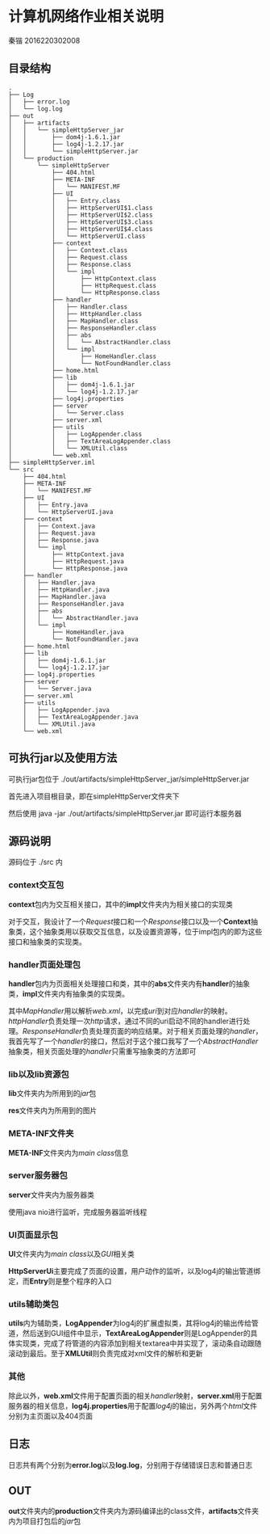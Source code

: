 # 计算机网络作业相关说明
秦锴 2016220302008

## 目录结构

    .
    ├── Log
    │   ├── error.log
    │   └── log.log
    ├── out
    │   ├── artifacts
    │   │   └── simpleHttpServer_jar
    │   │       ├── dom4j-1.6.1.jar
    │   │       ├── log4j-1.2.17.jar
    │   │       └── simpleHttpServer.jar
    │   └── production
    │       └── simpleHttpServer
    │           ├── 404.html
    │           ├── META-INF
    │           │   └── MANIFEST.MF
    │           ├── UI
    │           │   ├── Entry.class
    │           │   ├── HttpServerUI$1.class
    │           │   ├── HttpServerUI$2.class
    │           │   ├── HttpServerUI$3.class
    │           │   ├── HttpServerUI$4.class    
    │           │   └── HttpServerUI.class
    │           ├── context
    │           │   ├── Context.class
    │           │   ├── Request.class
    │           │   ├── Response.class
    │           │   └── impl
    │           │       ├── HttpContext.class
    │           │       ├── HttpRequest.class
    │           │       └── HttpResponse.class
    │           ├── handler
    │           │   ├── Handler.class
    │           │   ├── HttpHandler.class
    │           │   ├── MapHandler.class
    │           │   ├── ResponseHandler.class
    │           │   ├── abs
    │           │   │   └── AbstractHandler.class
    │           │   └── impl
    │           │       ├── HomeHandler.class
    │           │       └── NotFoundHandler.class
    │           ├── home.html
    │           ├── lib
    │           │   ├── dom4j-1.6.1.jar
    │           │   └── log4j-1.2.17.jar
    │           ├── log4j.properties
    │           ├── server
    │           │   └── Server.class
    │           ├── server.xml
    │           ├── utils
    │           │   ├── LogAppender.class
    │           │   ├── TextAreaLogAppender.class
    │           │   └── XMLUtil.class
    │           └── web.xml
    ├── simpleHttpServer.iml
    └── src
        ├── 404.html
        ├── META-INF
        │   └── MANIFEST.MF
        ├── UI
        │   ├── Entry.java
        │   └── HttpServerUI.java
        ├── context
        │   ├── Context.java
        │   ├── Request.java
        │   ├── Response.java
        │   └── impl
        │       ├── HttpContext.java
        │       ├── HttpRequest.java
        │       └── HttpResponse.java
        ├── handler
        │   ├── Handler.java
        │   ├── HttpHandler.java
        │   ├── MapHandler.java
        │   ├── ResponseHandler.java
        │   ├── abs
        │   │   └── AbstractHandler.java
        │   └── impl
        │       ├── HomeHandler.java
        │       └── NotFoundHandler.java
        ├── home.html
        ├── lib
        │   ├── dom4j-1.6.1.jar
        │   └── log4j-1.2.17.jar
        ├── log4j.properties
        ├── server
        │   └── Server.java
        ├── server.xml
        ├── utils
        │   ├── LogAppender.java
        │   ├── TextAreaLogAppender.java
        │   └── XMLUtil.java
        └── web.xml

## 可执行jar以及使用方法

可执行jar包位于 ./out/artifacts/simpleHttpServer_jar/simpleHttpServer.jar

首先进入项目根目录，即在simpleHttpServer文件夹下

然后使用 java -jar ./out/artifacts/simpleHttpServer.jar 即可运行本服务器

## 源码说明

源码位于 ./src 内

### context交互包

**context**包内为交互相关接口，其中的**impl**文件夹内为相关接口的实现类

对于交互，我设计了一个*Request*接口和一个*Response*接口以及一个**Context**抽象类，这个抽象类用以获取交互信息，以及设置资源等，位于impl包内的即为这些接口和抽象类的实现类。

### handler页面处理包

**handler**包内为页面相关处理接口和类，其中的**abs**文件夹内有**handler**的抽象类，**impl**文件夹内有抽象类的实现类。

其中*MapHandler*用以解析*web.xml*，以完成*uri*到对应*handler*的映射。*httpHandler*负责处理一次*http*请求，通过不同的uri启动不同的handler进行处理。*ResponseHandler*负责处理页面的响应结果。对于相关页面处理的*handler*，我首先写了一个*handler*的接口，然后对于这个接口我写了一个*AbstractHandler*抽象类，相关页面处理的*handler*只需重写抽象类的方法即可

### lib以及lib资源包

**lib**文件夹内为所用到的*jar*包

**res**文件夹内为所用到的图片

### META-INF文件夹

**META-INF**文件夹内为*main class*信息

### server服务器包

**server**文件夹内为服务器类

使用java nio进行监听，完成服务器监听线程

### UI页面显示包

**UI**文件夹内为*main class*以及*GUI*相关类

**HttpServerUi**主要完成了页面的设置，用户动作的监听，以及log4j的输出管道绑定，而**Entry**则是整个程序的入口

### utils辅助类包

**utils**内为辅助类，**LogAppender**为log4j的扩展虚拟类，其将log4j的输出传给管道，然后送到GUI组件中显示，**TextAreaLogAppender**则是LogAppender的具体实现类，完成了将管道的内容添加到相关textarea中并实现了，滚动条自动跟随滚动到最后。至于**XMLUtil**则负责完成对xml文件的解析和更新

### 其他

除此以外，**web.xml**文件用于配置页面的相关*handler*映射，**server.xml**用于配置服务器的相关信息，**log4j.properties**用于配置*log4j*的输出，另外两个*html*文件分别为主页面以及404页面

## 日志

日志共有两个分别为**error.log**以及**log.log**，分别用于存储错误日志和普通日志

## OUT

**out**文件夹内的**production**文件夹内为源码编译出的class文件，**artifacts**文件夹内为项目打包后的*jar*包